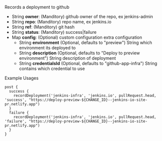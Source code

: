 Records a deployment to github


- String **owner**: (Manditory) github owner of the repo, ex jenkins-admin
- String **repo**: (Manditory) repo name, ex jenkins.io
- String **ref**: (Manditory) git hash
- String **status**: (Manditory) success|failure
- Map **config**: (Optional) custom configuration extra configuration
  * String **environment** (Optional, defaults to "preview") String which environment its deployed to
  * String **description** (Optional, defaults to "Deploy to preview environment") String description of deployment
  * String **credentialsId** (Optional, defaults to "github-app-infra") String contains which credential to use

Example Usages

```
post {
  success {
    recordDeployment('jenkins-infra', 'jenkins.io', pullRequest.head, 'success', "https://deploy-preview-${CHANGE_ID}--jenkins-io-site-pr.netlify.app")
  }
  failure {
    recordDeployment('jenkins-infra', 'jenkins.io', pullRequest.head, 'failure', "https://deploy-preview-${CHANGE_ID}--jenkins-io-site-pr.netlify.app")
  }
}
```

